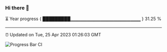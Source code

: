 ### Hi there 👋

⏳ Year progress { █████████▁▁▁▁▁▁▁▁▁▁▁▁▁▁▁▁▁▁▁▁▁ } 31.25 %

---

⏰ Updated on Tue, 25 Apr 2023 01:26:03 GMT

![Progress Bar CI](https://github.com/ZhaoGui/ZhaoGui/workflows/Progress%20Bar%20CI/badge.svg)
